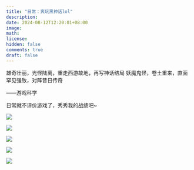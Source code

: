 ```yaml
---
title: "日常：爽玩黑神话lol"
description: 
date: 2024-08-12T12:20:01+08:00
image: 
math: 
license: 
hidden: false
comments: true
draft: false
---
```


雄奇壮丽，光怪陆离，重走西游故地，再写神话结局
妖魔鬼怪，卷土重来，直面罕见强敌，对阵昔日传奇

——游戏科学

日常就不评价游戏了，秀秀我的战绩吧~

![](https://resources.blog.kihh.xyz/image/20240820120758_1.jpg)

![](https://resources.blog.kihh.xyz/image/20240820124600_1.jpg)

![](https://resources.blog.kihh.xyz/image/20240820142300_1.jpg)

![](https://resources.blog.kihh.xyz/image/20240820154936_1.jpg)

![](https://resources.blog.kihh.xyz/image/20240820184300_1.jpg)
